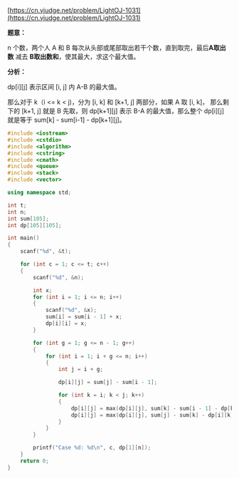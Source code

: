 [https://cn.vjudge.net/problem/LightOJ-1031](https://cn.vjudge.net/problem/LightOJ-1031)

**题意：**

n 个数，两个人 A 和 B 每次从头部或尾部取出若干个数，直到取完，最后**A取出数** 减去 **B取出数和**，使其最大，求这个最大值。

**分析：**

dp[i][j] 表示区间 [i, j] 内 A-B 的最大值。

那么对于 k（i <= k < j)，分为 [i, k] 和 [k+1, j] 两部分，如果 A 取 [i, k]，
那么剩下的 [k+1, j] 就是 B 先取，则 dp[k+1][j] 表示 B-A 的最大值，那么整个 dp[i][j] 就是等于 sum[k] - sum[i-1] - dp[k+1][j]。

```c++
#include <iostream>
#include <cstdio>
#include <algorithm>
#include <cstring>
#include <cmath>
#include <queue>
#include <stack>
#include <vector>

using namespace std;

int t;
int n;
int sum[105];
int dp[105][105];

int main()
{
    scanf("%d", &t);

    for (int c = 1; c <= t; c++)
    {
        scanf("%d", &n);

        int x;
        for (int i = 1; i <= n; i++)
        {
            scanf("%d", &x);
            sum[i] = sum[i - 1] + x;
            dp[i][i] = x;
        }

        for (int g = 1; g <= n - 1; g++)
        {
            for (int i = 1; i + g <= n; i++)
            {
                int j = i + g;

                dp[i][j] = sum[j] - sum[i - 1];

                for (int k = i; k < j; k++)
                {
                    dp[i][j] = max(dp[i][j], sum[k] - sum[i - 1] - dp[k + 1][j]);
                    dp[i][j] = max(dp[i][j], sum[j] - sum[k] - dp[i][k]);
                }
            }
        }

        printf("Case %d: %d\n", c, dp[1][n]);
    }
    return 0;
}
```
